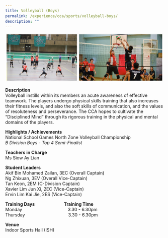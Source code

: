 ```yaml
---
title: Volleyball (Boys)
permalink: /experience/cca/sports/volleyball-boys/
description: ""
---
```

![](/images/Volleyball.jpg)

**Description** <br>
Volleyball instills within its members an acute awareness of effective teamwork. The players undergo physical skills training that also increases their fitness levels, and also the soft skills of communication, and the values of resoluteness and perseverance. The CCA hopes to cultivate the “Disciplined Mind” through its rigorous training in the physical and mental domains of the players.

**Highlights / Achievements** <br>
National School Games North Zone Volleyball Championship <Br>
_B Division Boys - Top 4 Semi-Finalist_

**Teachers in Charge** <Br>
Ms Siow Ay Lian <br>


**Student Leaders** <br>
Akif Bin Mohamed Zailan, 3EC (Overall Captain) <br>
Ng Zhixuan, 3EV (Overall Vice-Captain) <br>
Tan Keon, 2EM (C-Division Captain) <br>
Xavier Lim Jun Xi, 2EC (Vice-Captain) <bR>
Ervin Lim Kai Jie, 2ES (Vice-Captain)

**Training Days                            Training Time** <br>
Monday                                     3.30 - 6.30pm <br>
Thursday                                   3.30 - 6.30pm

**Venue** <br>
Indoor Sports Hall (ISH)